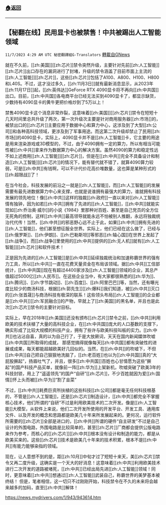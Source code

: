 ###  [:house:返回](README.md)
---


## 【秘翻在线】民用显卡也被禁售！中共被踢出人工智能领域
`11/7/2023 4:29 AM UTC 秘密翻譯組G-Translators` [轉載自GNews](https://gnews.org/articles/1934038)

         

就在不久前，[[zh:美国]][[zh:芯片]]禁令突然升级，主要针对先前[[zh:人工智能]][[zh:芯片]]出口存在的漏洞进行了封堵，升级的禁令涵盖了目前市面上主流的[[zh:人工智能]][[zh:芯片]]，这些[[zh:芯片]]包括了A100、A800、H100、H800和L40S。不过，这才没过多久，[[zh:11月3日]]就有最新消息显示，从2023年[[zh:11月17日]]起，[[zh:英伟达]]GeForce RTX 4090显卡将不再向[[zh:中共国]]出口。目前，[[zh:中共国]]各电商平台已经无法买到4090显卡了，都显示缺货，少数持有4090显卡的黄牛更把价格炒到了5万以上！

禁售4090显卡这个消息非常炸裂，这意味着[[zh:美国]][[zh:芯片]]禁令在短短十几天时间里总共升级了两次，第一次升级次主要是针对商用服务器[[zh:市场]]的，被禁出口的[[zh:芯片]]主要应用于数据中心和算力中心，这涉及到了大型[[zh:公司]]和各种高科技领域，更涉及到了军事用途。而这第二次升级却禁止了民用[[zh:市场]]的4090显卡，实际上，4090显卡并不是[[zh:人工智能]]卡，它主要的用途是用来渲染游戏或3D模型的，不过，由于4090拥有一定的算力，所以有相当可能性被[[zh:中共]]拿来作为数据算力中心的解决方案。虽然4090的算力和稳定性远不如上述商用[[zh:人工智能]][[zh:芯片]]，但是在[[zh:中共]]完全不具备设计和制造[[zh:人工智能]][[zh:芯片]]的情况下，能有替代就不错了，就算4090算力较弱，可是[[zh:中共]]有钱啊，可以不计代价花高价堆数量，这也算是某种形式的[[zh:超限战]]了！

在当今社会，科技发展的前沿之一就是[[zh:人工智能]]，而[[zh:人工智能]]的发展需要有最先进数据算力中心来支撑，也就是说谁拥有最强大的算力，谁就拥有科技发展的领先地位！像[[zh:中共]]这样的独裁[[zh:政府]]一直以来对[[zh:人工智能]]情有独钟，因为如若[[zh:中共]]拥有了先进的[[zh:人工智能]]，[[zh:中共]]就能实现如[[zh:乔治奥·威尔]]的小说《1984》里那种对百姓、甚至是自己党员的全方位无死角的控制，这样[[zh:中共]]最高领导就能永远不怕被别人推翻，永远将独裁统治代代传！当然，[[zh:中共]]的邪恶野心远不止于此，如果[[zh:中共]]拥有先进的[[zh:人工智能]]，他们甚至想征服全世界。实际上，他们已经在这么做了，已经与[[zh:俄罗斯]]、[[zh:伊朗]]、[[zh:巴勒斯坦]]等邪恶[[zh:轴心国]]在世界上发起了[[zh:战争]]，而[[zh:战争]]里使用的[[zh:中共]]提供的[[zh:无人机]]就有[[zh:人工智能]][[zh:芯片]]和软件技术！

正是因为先进的[[zh:人工智能]]是[[zh:中共]]延续独裁统治和加速称霸世界的强有力工具，所以[[zh:中共]]一直在花费天量资金在布局该领域。据[[zh:中共]]工信部统计，[[zh:中共国]]现在有超过4400家涉及[[zh:人工智能]]领域的企业，其总产值超过5000亿[[zh:人民币]]。在这些企业当中，有大家都很熟悉的[[zh:华为]]、[[zh:腾讯]]、[[zh:字节跳动]]、[[zh:百度]]、[[zh:阿里巴巴]]等，当然，还有曝光度比较少的商汤科技，根据[[zh:郭先生]][[zh:爆料]]我们知道，被[[zh:中共]]灭口的[[zh:张首晟]]与商汤科技有极深的联系！这些领头布局[[zh:人工智能]]的企业都是[[zh:中共]][[zh:军民融合]]的产物，早就上了[[zh:美国]]的黑名单，并且也是此次[[zh:芯片]]禁令的主要针对目标。

实际上，早在2018年[[zh:美国]]还没有颁布[[zh:芯片]]禁令之前，[[zh:中共]]利用欧美的技术扶植了大量的高科技企业，在[[zh:中共国]]庞大的人口基数的支撑下，确实形成了比较大规模的科技产业，拥有了些许与欧美科技叫板的实力。[[zh:中共]]也沾沾自喜，真的以为自己行了，于是大放厥词，天天在国内新闻媒体吹嘘[[zh:中共国]]所取得的成就， 那感觉搞得就像每天[[zh:中共国]]都有突破性的进展或成果，每天都能超越欧美好几回似的。当然，在[[zh:中共]]的吹嘘下，不但[[zh:中共]]自己把自己狠狠地洗脑了，[[zh:老百姓]]也以为[[zh:中共国]]真的“大屁股撅起”，扬眉吐气了，并且，很多[[zh:中共国]]百姓也心甘情愿为这些”撅起”的国产科技产品买单，就像前一阵[[zh:华为]]上架新机，吹嘘突破了欧美3年的科技封锁，用上了“遥遥领先”的国产“自研”[[zh:芯片]]，不少百姓就因为爱[[zh:国情]]怀上头而被[[zh:华为]]“割了韭菜”

不过，[[zh:中共]]耗费巨资所扶植的这些科技[[zh:公司]]都是毫无任何科技根基的，不管是[[zh:人工智能]]，还是[[zh:芯片]]制造设计，[[zh:中共]]都完全不掌握核心技术，他们所谓的“自研”不过是利用欧美技术的二次开发。像是[[zh:人工智能]]大模型，从软件上来说，他们二次开发所使用的开发平台、开发工具、通用库文件、以及开发的概念和思路都是欧美几十年来所发展起来的。更何况，运行软件所需要的[[zh:芯片]]全部是进口的，[[zh:中共]]所谓的硬件“自主研发”不过是自己设计的外围电路，外围电路是比较简单的，甚至[[zh:芯片]]厂商都会提供公版电路来作为参考，而核心的[[zh:芯片]][[zh:中共]]根本没有设计和制造的能力，都是从欧美买来的。这些[[zh:芯片]]技术是欧美几十年来的技术积累，根本不是[[zh:中共]]有能力能够染指的领域。

现在，让人意想不到的是，距[[zh:10月]]中旬才过了短短十来天，美[[zh:芯片]]禁令又再二度升级，这确实是一个天大的好消息！这意味着[[zh:中共]]利用欧美技术进行二次开发的道路被堵死，[[zh:中共]]已经出局先进[[zh:人工智能]]领域！同时，更意味着[[zh:中共]]想通过[[zh:人工智能]]武装自己，称霸世界的美梦基本被终结！ 但是，笔者相信，这一切只不过刚刚开始，科技禁令在不久的未来将会越来越多的加码，直至[[zh:中共]]解体！

         

https://news.mydrivers.com/1/943/943614.htm
